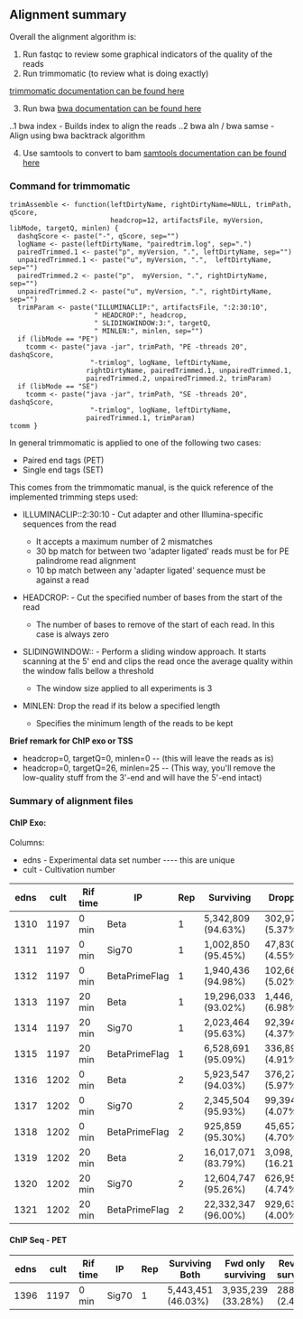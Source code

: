 
## Alignment summary

Overall the alignment algorithm is:

1. Run fastqc to review some graphical indicators of the quality of the reads
2. Run trimmomatic (to review what is doing exactly)

[trimmomatic documentation can be found here](http://www.usadellab.org/cms/uploads/supplementary/Trimmomatic/TrimmomaticManual_V0.30.pdf)


3. Run bwa [bwa documentation can be found here](http://bio-bwa.sourceforge.net/bwa.shtml)

 ..1 bwa index - Builds index to align the reads
 ..2 bwa aln / bwa samse - Align using bwa backtrack algorithm

4. Use samtools to convert to bam [samtools documentation can be found here](http://samtools.sourceforge.net/samtools.shtml)

### Command for trimmomatic

```
trimAssemble <- function(leftDirtyName, rightDirtyName=NULL, trimPath, qScore,
                         headcrop=12, artifactsFile, myVersion, libMode, targetQ, minlen) {
  dashqScore <- paste("-", qScore, sep="")
  logName <- paste(leftDirtyName, "pairedtrim.log", sep=".")
  pairedTrimmed.1 <- paste("p", myVersion, ".", leftDirtyName, sep="")
  unpairedTrimmed.1 <- paste("u", myVersion, ".",  leftDirtyName, sep="")
  pairedTrimmed.2 <- paste("p",  myVersion, ".", rightDirtyName, sep="")
  unpairedTrimmed.2 <- paste("u", myVersion, ".", rightDirtyName, sep="") 
  trimParam <- paste("ILLUMINACLIP:", artifactsFile, ":2:30:10", 
                     " HEADCROP:", headcrop,
                     " SLIDINGWINDOW:3:", targetQ,
                     " MINLEN:", minlen, sep="")
  if (libMode == "PE")
    tcomm <- paste("java -jar", trimPath, "PE -threads 20", dashqScore,
                    "-trimlog", logName, leftDirtyName,
                   rightDirtyName, pairedTrimmed.1, unpairedTrimmed.1, 
                   pairedTrimmed.2, unpairedTrimmed.2, trimParam)
  if (libMode == "SE")
    tcomm <- paste("java -jar", trimPath, "SE -threads 20", dashqScore,
                    "-trimlog", logName, leftDirtyName,
                   pairedTrimmed.1, trimParam)
tcomm }
```

In general trimmomatic is applied to one of the following two cases: 
- Paired end tags (PET)
- Single end tags (SET) 

This comes from the trimmomatic manual, is the quick reference of the implemented trimming steps used:
- ILLUMINACLIP:<artifactsFile>:2:30:10 - Cut adapter and other Illumina-specific sequences from the read 
  - It accepts a maximum number of 2 mismatches
  - 30 bp match for between two 'adapter ligated' reads must be for PE palindrome read alignment
  - 10 bp match between any 'adapter ligated' sequence must be against a read

- HEADCROP:<length> - Cut the specified number of bases from the start of the read
  - The number of bases to remove of the start of each read. In this case is always zero

- SLIDINGWINDOW:<window size>:<required quality> - Perform a sliding window approach. It starts scanning at the 5' end and clips the read once the average quality within the window falls bellow a threshold
  - The window size applied to all experiments is 3 

- MINLEN<length>: Drop the read if its below a specified length 
  - Specifies the minimum length of the reads to be kept

**Brief remark for ChIP exo or TSS**
+ headcrop=0, targetQ=0, minlen=0 -- (this will leave the reads as is)
+ headcrop=0, targetQ=26, minlen=25 -- (This way, you'll remove the low-quality stuff from the 3'-end and will have the 5'-end intact)

### Summary of alignment files

#### ChIP Exo:

Columns:
- edns - Experimental data set number ---- this are unique
- cult - Cultivation number 

|  edns |  cult  |  Rif time  |  IP |  Rep  |  Surviving | Dropped |
| ---   | ---    | ---        | --- | ---   | ---        | ---     |
| 1310  | 1197   | 0 min      | Beta | 1      |  5,342,809 (94.63%) | 302,971 (5.37%) |
| 1311  | 1197   | 0 min      | Sig70| 1      | 1,002,850 (95.45%) | 47,830 (4.55%)|
| 1312  | 1197   | 0 min      | BetaPrimeFlag | 1 | 1,940,436 (94.98%) | 102,665 (5.02%) |
| 1313  | 1197   | 20 min     | Beta | 1      | 19,296,033 (93.02%) | 1,446,921 (6.98%) |
| 1314  | 1197   | 20 min     | Sig70| 1      | 2,023,464 (95.63%)   | 92,394 (4.37%)  |
| 1315  | 1197   | 20 min     | BetaPrimeFlag | 1|6,528,691 (95.09%)  | 336,894 (4.91%) |
| 1316  | 1202   | 0 min      | Beta | 2      |  5,923,547 (94.03%) | 376,279 (5.97%) |
| 1317  | 1202   | 0 min      | Sig70| 2      | 2,345,504 (95.93%) | 99,394 (4.07%)|
| 1318  | 1202   | 0 min      | BetaPrimeFlag | 2 | 925,859 (95.30%) | 45,657 (4.70%) |
| 1319  | 1202   | 20 min     | Beta | 2      | 16,017,071 (83.79%) | 3,098,183 (16.21%) |
| 1320  | 1202   | 20 min     | Sig70| 2      | 12,604,747 (95.26%)   |  626,954 (4.74%) |
| 1321  | 1202   | 20 min     | BetaPrimeFlag |2 |  22,332,347 (96.00%) | 929,638 (4.00%) |


#### ChIP Seq - PET

|  edns |  cult  |  Rif time  |  IP |  Rep  |  Surviving Both | Fwd only surviving | Rev only surviving | Dropped |
| ---   | ---    | ---        | --- | ---   | ---             | ---                | ---                | ---     |
| 1396  | 1197   | 0 min   | Sig70 | 1   | 5,443,451 (46.03%) | 3,935,239 (33.28%) | 288,341 (2.44%) | 2,158,174 (18.25%) |
